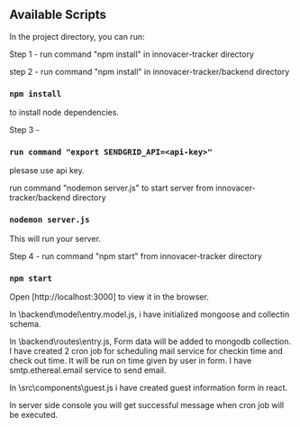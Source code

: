 ## Available Scripts

In the project directory, you can run:

Step 1 - run command "npm install" in innovacer-tracker directory

step 2 - run command "npm install" in innovacer-tracker/backend directory
### `npm install`

to install node dependencies.

Step 3 - 
### `run command "export SENDGRID_API=<api-key>"`

plesase use api key.

run command "nodemon server.js" to start server from innovacer-tracker/backend directory
### `nodemon server.js`

This will run your server.

Step 4 - run command "npm start" from innovacer-tracker directory
### `npm start`

Open [http://localhost:3000] to view it in the browser.

In \backend\model\entry.model.js, i have initialized mongoose and collectin schema.

In \backend\routes\entry.js, Form data will be added to mongodb collection. I have created 2 cron job for scheduling mail service for checkin time and check out time. It will be run on time given by user in form.
I have smtp.ethereal.email service to send email.

In \src\components\guest.js i have created guest information form in react.

In server side console you will get successful message when cron job will be executed.




